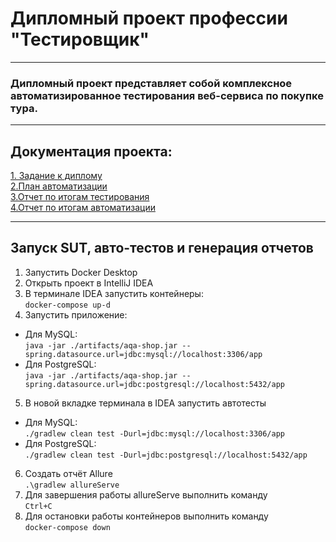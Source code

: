 #  Дипломный проект профессии "Тестировщик"
___
### Дипломный проект представляет собой комплексное автоматизированное тестирования веб-сервиса по покупке тура.
___

## Документация проекта:
[1. Задание к диплому](https://github.com/JuliaIzotova/QA-DIPLOMA/blob/main/docs/Ex_diplom.md)  
[2.План автоматизации](https://github.com/JuliaIzotova/QA-DIPLOMA/blob/main/docs/Plan.md)  
[3.Отчет по итогам тестирования](https://github.com/JuliaIzotova/QA-DIPLOMA/blob/main/docs/Report.md)  
[4.Отчет по итогам автоматизации](https://github.com/JuliaIzotova/QA-DIPLOMA/blob/main/docs/Summary.md)  

___
## Запуск SUT, авто-тестов и генерация отчетов

1. Запустить Docker Desktop  
2. Открыть проект в IntelliJ IDEA  
3. В терминале IDEA запустить контейнеры:  
`docker-compose up-d`  
4. Запустить приложение:
* Для MySQL:  
`java -jar ./artifacts/aqa-shop.jar -- spring.datasource.url=jdbc:mysql://localhost:3306/app`  
* Для PostgreSQL:  
`java -jar ./artifacts/aqa-shop.jar --spring.datasource.url=jdbc:postgresql://localhost:5432/app`  
5. В новой вкладке терминала в IDEA запустить автотесты
* Для MySQL:  
`./gradlew clean test -Durl=jdbc:mysql://localhost:3306/app`  
* Для PostgreSQL:  
`./gradlew clean test -Durl=jdbc:postgresql://localhost:5432/app`  
6. Создать отчёт Allure  
`.\gradlew allureServe`  
7. Для завершения работы allureServe выполнить команду  
`Ctrl+C`  
8. Для остановки работы контейнеров выполнить команду  
`docker-compose down`
